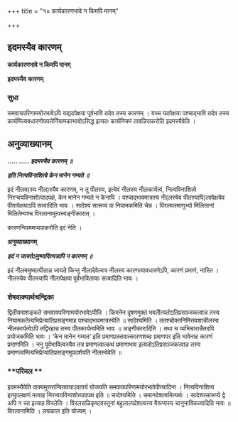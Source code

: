 +++
title = "१० कार्यकारणभावे न किमपि मानम्"

+++


## इदमस्यैव कारणम्

**कार्यकारणभावे न किमपि मानम्**

**इदमस्यैव कारणम्**

### **सुधा**

समवायपरिणामयोरभावेऽपि यद्यदपेक्षया पूर्वभावि तदेव तस्य कारणम् । यच्च यदपेक्षया पश्चाद्भावि तदेव तस्य कार्यमित्यवधारणोपपत्तेर्नियामकाभावोऽसिद्ध इत्यतः कार्यनियमं तावन्निराकरोति इदमस्यैवेति ।

## **अनुव्याख्यानम्**

***..... ..... इदमस्यैव कारणम् ॥***

***इति नित्यविनाशित्वे केन मानेन गम्यते ॥***

इदं नीलम(स्य नील)स्यैव कारणम्, न तु पीतस्य, इत्येवं नीलस्य नीलकार्यत्वं, नित्यविनाशित्वे निरन्वयविनाशोत्पादपक्षे, केन मानेन गम्यते न केनापि । पश्चाद्भावमात्रस्य नी(लस्येव पीतस्यापि)लापेक्षयेव पीतापेक्षयाऽपि सत्वादिति भावः । सादेश्यं सारूप्यं वा नियामकमिति चेन्न । विरलपरमाणुभ्यो मिलितानां मिलितेम्यश्च विरलानामुत्पत्त्यङ्गीकारात् ।

कारणनियममप्यपाकरोति इदं नेति ।

**अनुव्याख्यानम्**

***इदं न जायतेऽमुष्मादित्यत्रापि न कारणम् ॥***

इदं नीलममुष्मात्पीतान्न जायते किन्तु नीलादेवेत्यत्र नीलस्य कारणत्वावधारणेऽपि, कारणं प्रमाणं, नास्ति । नीलस्येव पीतस्यापि नीलापेक्षया पूर्वभावितायाः सत्वादिति भावः ।

### **शेषवाक्यार्थचन्द्रिका**

द्वितीयमाशङ्कते समवायपरिणामयोरभावेऽपीति । किमनेन दूषणमुक्तं भवतीत्यतोऽतिप्रसञ्जकत्वान्न तस्य नियामकतेत्यभिप्रेत्यातिप्रसङ्गमाह पश्चाद्भावमात्रस्येति ॥ सादेश्यमिति । ततश्चोक्तनिमित्तवशान्नीलस्य नीलकार्यत्वेऽपि तद्विरहान्न तस्य पीतकार्यत्वमिति भावः ॥ अङ्गीकारादिति । तथा च व्यभिचारान्नैतदपि प्रयोजकमिति भावः । ‘केन मानेन गम्यत’ इति प्रमाणप्रस्तवात्कारणशब्दः प्रमाणपर इति भावेनाह कारणं प्रमाणमिति । ननु पूर्वभावित्वस्यैव तत्र प्रमाणत्वात्कथं प्रमाणाभाव इत्यतोऽतिप्रसञ्जकत्वान्न तस्य प्रमाणत्वमित्यभिप्रेत्यातिप्रसङ्गमुपदर्शयति नीलस्येवेति ॥

### **परिमल **

इदमस्यैवेति वाक्यमुत्तरान्विततयाऽवतार्य योजयति समवायपरिणामयोरभावेपीत्यादिना । नित्यविनाशित्व इत्युपलक्षणं मत्वाह निरन्वयविनाशोत्पादपक्ष इति ॥ सादेश्यमिति । समानदेशत्वमित्यर्थः । सादेश्यसारूप्ये द्वे अपि न स्त इत्याह विरलेति । विरलसन्निकृष्टवस्तूनां बहुलाल्पदेशत्वस्य वैरूप्यस्य चानुभाविकत्वादिति भावः ॥ विरलानामिति । लयकाल इति योज्यम् ।

